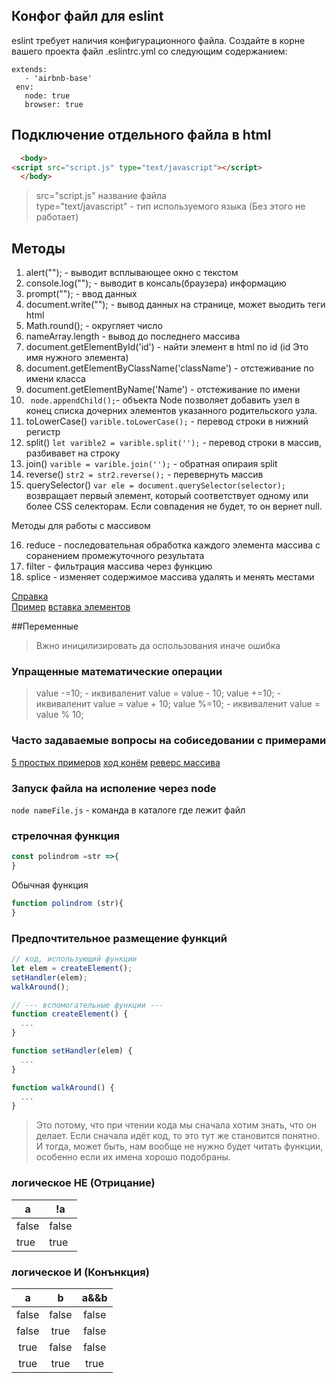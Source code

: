 ## Конфог файл для eslint   
eslint требует наличия конфигурационного файла. Создайте в корне вашего проекта файл .eslintrc.yml со следующим содержанием:
~~~
extends:
   - 'airbnb-base'
 env:
   node: true
   browser: true
~~~

## Подключение отдельного файла в html

~~~ html
  <body>
<script src="script.js" type="text/javascript"></script>
  </body>
~~~
>  src="script.js" название файла    
>  type="text/javascript" -  тип используемого языка (Без этого не работает)   

## Методы    
1. alert(""); - выводит всплывающее окно с текстом    
2. console.log(""); - выводит в консаль(браузера) информацию   
3. prompt(""); - ввод данных   
4. document.write(""); - вывод данных на странице, может выодить теги html 
5. Math.round(); - округляет число
6. nameArray.length - вывод до последнего массива  
7. document.getElementById('id') - найти элемент в html по id (id Это имя нужного элемента)
8. document.getElementByClassName('className') - отстеживание по имени класса
9. document.getElementByName('Name') - отстеживание по имени
10. ` node.appendChild();`- объекта Node позволяет добавить узел в конец списка дочерних элементов указанного родительского узла.
11. toLowerCase() `varible.toLowerCase();` - перевод строки в нижний регистр   
12. split() `let varible2 = varible.split('');` - перевод строки в массив, разбивавет на строку
13. join() `varible = varible.join('');` - обратная опираия  split
14. reverse() `str2 = str2.reverse();` - перевернуть массив
15. querySelector() `var ele = document.querySelector(selector);` возвращает первый элемент, который соответствует одному или более CSS селекторам. Если совпадения не будет, то он вернет null.    

Методы для работы с массивом

16. reduce - последовательная обработка каждого элемента массива с соранением промежуточного результата
17. filter - фильтрация массива через функцию
18. splice - изменяет содержимое массива удалять и менять местами



[Справка](http://htmlbook.ru/html)   
[Пример](https://www.youtube.com/watch?v=JkYOYtIAwR0)
[вставка элементов](https://learn.javascript.ru/modifying-document)

##Переменные
> Вжно иницилизировать да оспользования иначе ошибка

### Упращенные математические операции   
> value -=10; - иквиваленит value = value - 10;
> value +=10; - иквиваленит value = value + 10;
> value %=10; - иквиваленит value = value % 10;

### Часто задаваемые вопросы на собиседовании с примерами   
[5 простых примеров](https://www.youtube.com/watch?v=FfMLwVlSxDo)
[ход конём](https://www.youtube.com/watch?v=yTT3qMDCFgs) 
[реверс массива](https://www.youtube.com/watch?v=JiX2RGaW5I4) 

###  Запуск файла на исполение через node
`node nameFile.js` - команда в каталоге где лежит файл

### стрелочная функция
~~~ javascript
const polindrom =str =>{ 
}
~~~
Обычная функция
~~~ javascript
function polindrom (str){ 
}
~~~
### Предпочтительное размещение функций

~~~ javascript
// код, использующий функции
let elem = createElement();
setHandler(elem);
walkAround();

// --- вспомогательные функции ---
function createElement() {
  ...
}

function setHandler(elem) {
  ...
}

function walkAround() {
  ...
}
~~~
> Это потому, что при чтении кода мы сначала хотим знать, что он делает. 
> Если сначала идёт код, то это тут же становится понятно. 
> И тогда, может быть, нам вообще не нужно будет читать функции, особенно если их имена хорошо подобраны.     

### логическое НЕ (Отрицание)      
|   a   |   !a   |
|-----|------|
| false |  false |
|  true |  true  |

### логическое И (Конънкция)    
|   a   |   b   |  a&&b |
|:-----:|:-----:|:-----:|
| false | false | false |
| false | true | false |
|  true | false | false |
|  true | true | true |   
